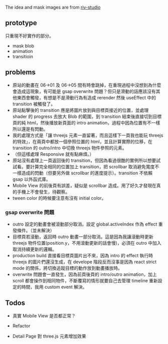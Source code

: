 The idea and mask images are from [riv-studio](https://www.riv-studio.com/projects)

## prototype

只重現不好實作的部分。

- mask blob
- animation
- transitioin

## problems

- 原站的動畫在 06->01 及 06->05 間有時會跳掉，在重現過程中沒想到為什麼會造成這現象，有可能是 gsap overwrite 問題？但只是滑動的話應該沒有其他東西會觸發，有想是不是滑動行為有造成 rerender 然後 useEffect 中的 transition 被觸發了。
- 原站點擊後的 transition 應是將圖片放到與目標頁接近的位置，並處理 shader 的 progress 去放大 Blob 的範圍，到 transition 結束後直接切到目標頁的純 html，然後播放新頁面的 intro animation，過程中因為位置有不一樣所以還是有閃動。
- 我的處理方式是「讓 threejs 元素一直留著，而且這樣下一頁我也能玩 threejs 的特效」，在兩頁中都放一個參照位置的 html，並且計算實際的位移，在 transition 的 outro/intro 中切換 threejs 物件參照的元素。
- （但這樣處理 Responsive 就有點麻煩。）
- 原站沒有處理上一頁返回後的 transition，但因為看過很酷的實例所以想要試試看。要計算完全相同的位置加上 transition，把 scrollbar 取消避免寬度不一樣造成的閃動（但要另外做 scrollbar 的進度提示）。transition 不依賴 gsap 以外函式庫。
- Mobile View 的前後頁有誤差，疑似是 scrollbar 造成。用了好久才發現在真的手機上不會發生，待觀察。
- tween color 的時候要注意有沒有 initial color。

### gsap overwrite 問題

- outro 設定的動畫會被滾動部分取消。設定 global.activeIndex 作為 effect 重發條件。（並未解決）
- 目標頁若滾動，返回時 outro 動畫一部分取消。這是因為我讓滾動時更新 threejs 物件位置(position.y，不用滾動更新的話會慢)，必須在 outro 中加入取消持續更新的邏輯。
- production build 直接看目標頁圖片出不來，因為 intro 的 effect 執行時 threejs 的圖片們還沒生成，在 develope 階段反而沒事是因為 react strict mode 的關係，將切換追蹤目標的動作放到動畫播放時。
- overwrite 問題會一直發生，因為前頁後頁的 intro/outro animation，加上 scroll 都會操作到相同物件，不斷覆寫的情形就要自己去管理 timeline 重新設定的時間，我用 custom event 解決。

## Todos

- 真實 Mobile View 是否都正常？

- Refactor

- Detail Page 對 three.js 元素增加效果
